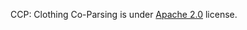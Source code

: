 CCP: Clothing Co-Parsing is under [Apache 2.0](https://www.apache.org/licenses/LICENSE-2.0) license.